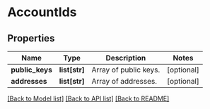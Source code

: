 # AccountIds

## Properties
Name | Type | Description | Notes
------------ | ------------- | ------------- | -------------
**public_keys** | **list[str]** | Array of public keys. | [optional] 
**addresses** | **list[str]** | Array of addresses. | [optional] 

[[Back to Model list]](../README.md#documentation-for-models) [[Back to API list]](../README.md#documentation-for-api-endpoints) [[Back to README]](../README.md)


